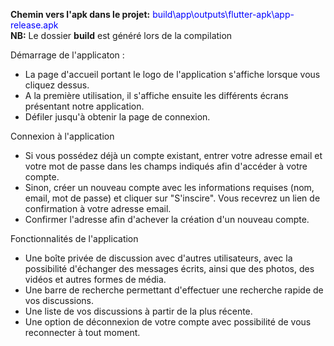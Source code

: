 <b>Chemin vers l'apk dans le projet:</b> <span style="color: blue;">build\app\outputs\flutter-apk\app-release.apk</span></br>
<b>NB:</b> Le dossier <b>build</b> est généré lors de la compilation

Démarrage de l'applicaton :
-   La page d'accueil portant le logo de l'application s'affiche lorsque vous cliquez dessus.
-   A la première utilisation, il s'affiche ensuite les différents écrans présentant notre application.
-   Défiler jusqu'à obtenir la page de connexion.

Connexion à l'application
-   Si vous possédez déjà un compte existant, entrer votre adresse email et votre mot de passe dans les champs indiqués afin d'accéder à votre compte.
-   Sinon, créer un nouveau compte avec les informations requises (nom, email, mot de passe) et cliquer sur "S'inscire". Vous recevrez un lien de confirmation à votre adresse email.
-   Confirmer l'adresse afin d'achever la création d'un nouveau compte.

Fonctionnalités de l'application
-   Une boîte privée de discussion avec d'autres utilisateurs, avec la possibilité d'échanger des messages écrits, ainsi que des photos, des vidéos et autres formes de média.
-   Une barre de recherche permettant d'effectuer une recherche rapide de vos discussions.
-   Une liste de vos discussions à partir de la plus récente.
- Une option de déconnexion de votre compte avec possibilité de vous reconnecter à tout moment.


